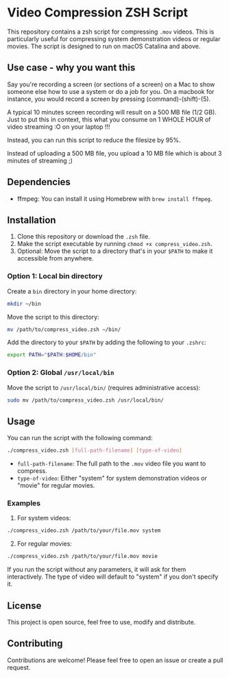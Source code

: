 # Video Compression ZSH Script

This repository contains a zsh script for compressing `.mov` videos. This is particularly useful for compressing system demonstration videos or regular movies. The script is designed to run on macOS Catalina and above.

## Use case - why you want this

Say you're recording a screen (or sections of a screen) on a Mac to show someone else how to use a system or do a job for you. On a macbook for instance, you would record a screen by pressing (command)-(shift)-(5). 

A typical 10 minutes screen recording will result on a 500 MB file (1/2 GB). Just to put this in context, this what you consume on 1 WHOLE HOUR of video streaming :O on your laptop !!!

Instead, you can run this script to reduce the filesize by 95%.

Instead of uploading a 500 MB file, you upload a 10 MB file which is about 3 minutes of streaming ;)

## Dependencies

- ffmpeg: You can install it using Homebrew with `brew install ffmpeg`.

## Installation

1. Clone this repository or download the `.zsh` file.
2. Make the script executable by running `chmod +x compress_video.zsh`.
3. Optional: Move the script to a directory that's in your `$PATH` to make it accessible from anywhere.

### Option 1: Local bin directory

Create a `bin` directory in your home directory:

```bash
mkdir ~/bin
```

Move the script to this directory:

```bash
mv /path/to/compress_video.zsh ~/bin/
```

Add the directory to your `$PATH` by adding the following to your `.zshrc`:

```bash
export PATH="$PATH:$HOME/bin"
```

### Option 2: Global `/usr/local/bin`

Move the script to `/usr/local/bin/` (requires administrative access):

```bash
sudo mv /path/to/compress_video.zsh /usr/local/bin/
```

## Usage

You can run the script with the following command:

```bash
./compress_video.zsh [full-path-filename] [type-of-video]
```

- `full-path-filename`: The full path to the `.mov` video file you want to compress.
- `type-of-video`: Either "system" for system demonstration videos or "movie" for regular movies.

### Examples

1. For system videos: 
```bash
./compress_video.zsh /path/to/your/file.mov system
```

2. For regular movies:
```bash
./compress_video.zsh /path/to/your/file.mov movie
```

If you run the script without any parameters, it will ask for them interactively. The type of video will default to "system" if you don't specify it.

## License

This project is open source, feel free to use, modify and distribute.

## Contributing

Contributions are welcome! Please feel free to open an issue or create a pull request.
